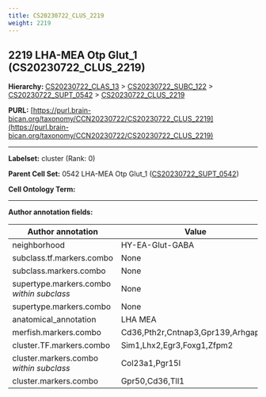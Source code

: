 ```yaml
---
title: CS20230722_CLUS_2219
weight: 2219
---
```

## 2219 LHA-MEA Otp Glut_1 (CS20230722_CLUS_2219)
<b>Hierarchy: </b>
[CS20230722_CLAS_13](../CS20230722_CLAS_13) >
[CS20230722_SUBC_122](../CS20230722_SUBC_122) >
[CS20230722_SUPT_0542](../CS20230722_SUPT_0542) >
[CS20230722_CLUS_2219](../CS20230722_CLUS_2219)

**PURL:** [https://purl.brain-bican.org/taxonomy/CCN20230722/CS20230722_CLUS_2219](https://purl.brain-bican.org/taxonomy/CCN20230722/CS20230722_CLUS_2219)

---


**Labelset:** cluster (Rank: 0)

**Parent Cell Set:** 0542 LHA-MEA Otp Glut_1 ([CS20230722_SUPT_0542](../CS20230722_SUPT_0542))



**Cell Ontology Term:** 

[MARKER GENES.]: #


---

[TRANSFERRED ANNOTATIONS.]: #


[AUTHOR ANNOTATION FIELDS.]: #


**Author annotation fields:**

| Author annotation | Value |
|-------------------|-------|
|neighborhood|HY-EA-Glut-GABA|
|subclass.tf.markers.combo|None|
|subclass.markers.combo|None|
|supertype.markers.combo _within subclass_|None|
|supertype.markers.combo|None|
|anatomical_annotation|LHA MEA|
|merfish.markers.combo|Cd36,Pth2r,Cntnap3,Gpr139,Arhgap36|
|cluster.TF.markers.combo|Sim1,Lhx2,Egr3,Foxg1,Zfpm2|
|cluster.markers.combo _within subclass_|Col23a1,Pgr15l|
|cluster.markers.combo|Gpr50,Cd36,Tll1|
